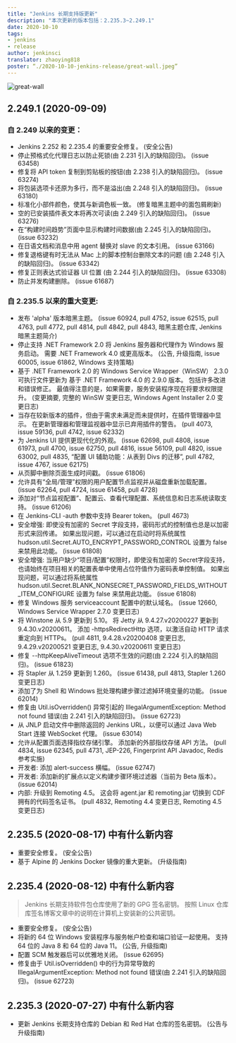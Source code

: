 ```yaml
---
title: "Jenkins 长期支持版更新"
description: "本次更新的版本包括：2.235.3~2.249.1"
date: 2020-10-10
tags:
- jenkins
- release
author: jenkinsci
translator: zhaoying818
poster: “./2020-10-10-jenkins-release/great-wall.jpeg”
---
```


![great-wall](great-wall.jpeg)


## 2.249.1 (2020-09-09)

### 自 2.249 以来的变更：
* Jenkins 2.252 和 2.235.4 的重要安全修复。 (安全公告)
* 停止预格式化代理日志以防止死锁(由 2.231 引入的缺陷回归)。 (issue 63458)
* 修复将 API token 复制到剪贴板的按钮(由 2.238 引入的缺陷回归)。 (issue 63274)
* 将包装选项卡还原为多行，而不是溢出(由 2.248 引入的缺陷回归)。 (issue 63180)
* 标准化小部件颜色，使其与新调色板一致。 (修复暗黑主题中的面包屑刷新)
* 空的已安装插件表文本将再次可读(由 2.249 引入的缺陷回归)。 (issue 63276)
* 在“构建时间趋势”页面中显示构建时间数据(由 2.245 引入的缺陷回归)。 (issue 63232)
* 在日语文档和消息中用 agent 替换对 slave 的文本引用。 (issue 63166)
* 修复退格键有时无法从 Mac 上的脚本控制台删除文本的问题 (由 2.248 引入的缺陷回归)。 (issue 63342)
* 修复正则表达式验证器 UI 位置 (由 2.244 引入的缺陷回归)。 (issue 63308)
* 防止并发构建删除。 (issue 61687)

### 自 2.235.5 以来的重大变更:
* 发布 'alpha' 版本暗黑主题。 (issue 60924, pull 4752, issue 62515, pull 4763, pull 4772, pull 4814, pull 4842, pull 4843, 暗黑主题仓库, Jenkins 暗黑主题简介)
* 停止支持 .NET Framework 2.0 将 Jenkins 服务器和代理作为 Windows 服务启动。 需要 .NET Framework 4.0 或更高版本。 (公告, 升级指南, issue 60005, issue 61862, Windows 支持策略)
* 基于 .NET Framework 2.0 的 Windows Service Wrapper（WinSW） 2.3.0 可执行文件更新为 基于 .NET Framework 4.0 的 2.9.0 版本。 包括许多改进和错误修正。 最值得注意的是，如果需要，服务安装程序现在将要求权限提升。 (变更摘要, 完整的 WinSW 变更日志, Windows Agent Installer 2.0 变更日志)
* 当存在较新版本的插件，但由于需求未满足而未提供时，在插件管理器中显示。 在更新管理器和管理监视器中显示已弃用插件的警告。 (pull 4073, issue 59136, pull 4742, issue 62332)
* 为 Jenkins UI 提供更现代化的外观。 (issue 62698, pull 4808, issue 61973, pull 4700, issue 62750, pull 4816, issue 56109, pull 4820, issue 63002, pull 4835, “配置 UI 辅助功能：从表到 Divs 的迁移”, pull 4782, issue 4767, issue 62175)
* 从页脚中删除页面生成时间戳。 (issue 61806)
* 允许具有“全局/管理”权限的用户配置节点监视并从磁盘重新加载配置。 (issue 62264, pull 4724, issue 61458, pull 4728)
* 添加对“节点监视配置”、配置云、查看代理配置、系统信息和日志系统读取支持。 (issue 61206)
* 在 Jenkins-CLI -auth 参数中支持 Bearer token。 (pull 4673)
* 安全增强: 即使没有加密的 Secret 字段支持，密码形式的控制值也总是以加密形式来回传递。 如果出现问题，可以通过在启动时将系统属性 hudson.util.Secret.AUTO_ENCRYPT_PASSWORD_CONTROL 设置为 false 来禁用此功能。 (issue 61808)
* 安全增强: 当用户缺少“项目/配置”权限时，即使没有加密的 Secret字段支持，也请始终在项目相关的配置表单中使用占位符值作为密码表单控制值。 如果出现问题，可以通过将系统属性 hudson.util.Secret.BLANK_NONSECRET_PASSWORD_FIELDS_WITHOUT_ITEM_CONFIGURE 设置为 false 来禁用此功能。 (issue 61808)
* 修复 Windows 服务 serviceaccount 配置中的默认域名。 (issue 12660, Windows Service Wrapper 2.7.0 变更日志)
* 将 Winstone 从 5.9 更新到 5.10。 将 Jetty 从 9.4.27.v20200227 更新到 9.4.30.v20200611。 添加 -httpsRedirectHttp 选项，以激活自动 HTTP 请求重定向到 HTTPs。 (pull 4811, 9.4.28.v20200408 变更日志, 9.4.29.v20200521 变更日志, 9.4.30.v20200611 变更日志)
* 修复 --httpKeepAliveTimeout 选项不生效的问题(由 2.224 引入的缺陷回归)。 (issue 61823)
* 将 Stapler 从 1.259 更新到 1.260。 (issue 61438, pull 4813, Stapler 1.260 变更日志)
* 添加了为 Shell 和 Windows 批处理构建步骤过滤掉环境变量的功能。 (issue 62014)
* 修复由 Util.isOverridden() 异常引起的 IllegalArgumentException: Method not found 错误(由 2.241 引入的缺陷回归)。 (issue 62723)
* 从 JNLP 启动文件中删除返回的 Jenkins URL，以便可以通过 Java Web Start 连接 WebSocket 代理。 (issue 63014)
* 允许从配置页面选择指纹存储引擎。 添加新的外部指纹存储 API 方法。 (pull 4834, issue 62345, pull 4731, JEP-226, Fingerprint API Javadoc, Redis 参考实施)
* 开发者: 添加 alert-success 横幅。 (issue 62747)
* 开发者: 添加新的扩展点以定义构建步骤环境过滤器（当前为 Beta 版本）。 (issue 62014)
* 内部: 升级到 Remoting 4.5。 这会将 agent.jar 和 remoting.jar 切换到 CDF 拥有的代码签名证书。 (pull 4832, Remoting 4.4 变更日志, Remoting 4.5 变更日志)

## 2.235.5 (2020-08-17) 中有什么新内容 
* 重要安全修复。 (安全公告)
* 基于 Alpine 的 Jenkins Docker 镜像的重大更新。 (升级指南)

## 2.235.4 (2020-08-12) 中有什么新内容 

> Jenkins 长期支持软件包仓库使用了新的 GPG 签名密钥。 按照 Linux 仓库库签名博客文章中的说明在计算机上安装新的公共密钥。

* 重要安全修复。 (安全公告)
* 将新的 64 位 Windows 安装程序与服务帐户检查和端口验证一起使用。 支持 64 位的 Java 8 和 64 位的 Java 11。 (公告, 升级指南)
* 配置 SCM 触发器后可以优雅地关闭。 (issue 62695)
* 修复由于 Util.isOverridden() 中的行为异常导致的 IllegalArgumentException: Method not found 错误(由 2.241 引入的缺陷回归)。 (issue 62723)

## 2.235.3 (2020-07-27) 中有什么新内容 
* 更新 Jenkins 长期支持仓库的 Debian 和 Red Hat 仓库的签名密钥。 (公告与升级指南)
